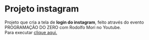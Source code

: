 # Projeto instagram
 Projeto que cria a tela de **login do instagram**, feito através do evento PROGRAMAÇÃO DO ZERO com Rodolfo Mori no Youtube.  
 Para executar [clique aqui.](https://heartfelt-sunshine-e2d82d.netlify.app/)
